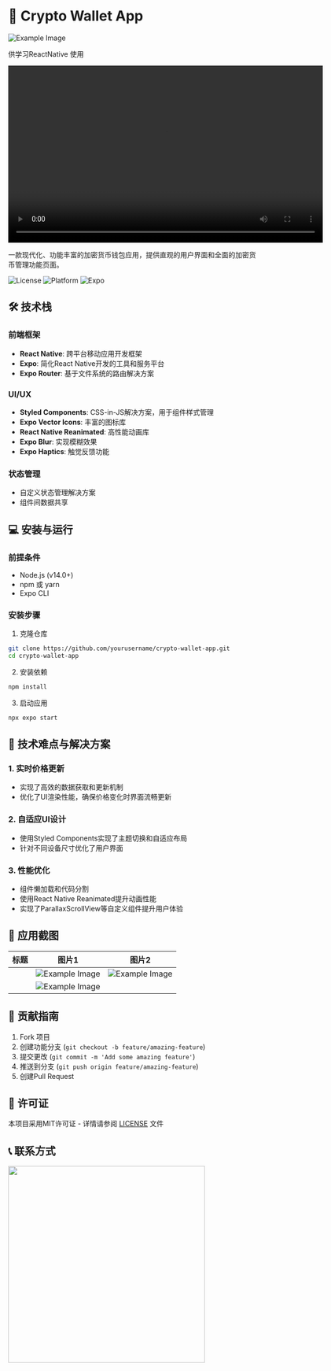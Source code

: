 # 🚀 Crypto Wallet App 
![Example Image](img/1.png)

供学习ReactNative 使用

<video width="640" height="360" controls>
  <source src="video/1.mp4" type="video/mp4">

</video>

一款现代化、功能丰富的加密货币钱包应用，提供直观的用户界面和全面的加密货币管理功能页面。

![License](https://img.shields.io/badge/license-MIT-blue.svg)
![Platform](https://img.shields.io/badge/platform-iOS%20%7C%20Android-green.svg)
![Expo](https://img.shields.io/badge/expo-v52.0-blue.svg)



## 🛠️ 技术栈

### 前端框架
- **React Native**: 跨平台移动应用开发框架
- **Expo**: 简化React Native开发的工具和服务平台
- **Expo Router**: 基于文件系统的路由解决方案

### UI/UX
- **Styled Components**: CSS-in-JS解决方案，用于组件样式管理
- **Expo Vector Icons**: 丰富的图标库
- **React Native Reanimated**: 高性能动画库
- **Expo Blur**: 实现模糊效果
- **Expo Haptics**: 触觉反馈功能

### 状态管理
- 自定义状态管理解决方案
- 组件间数据共享

## 💻 安装与运行

### 前提条件
- Node.js (v14.0+)
- npm 或 yarn
- Expo CLI

### 安装步骤

1. 克隆仓库
```bash
git clone https://github.com/yourusername/crypto-wallet-app.git
cd crypto-wallet-app
```

2. 安装依赖
```bash
npm install
```

3. 启动应用
```bash
npx expo start
```

## 🔧 技术难点与解决方案

### 1. 实时价格更新
- 实现了高效的数据获取和更新机制
- 优化了UI渲染性能，确保价格变化时界面流畅更新

### 2. 自适应UI设计
- 使用Styled Components实现了主题切换和自适应布局
- 针对不同设备尺寸优化了用户界面

### 3. 性能优化
- 组件懒加载和代码分割
- 使用React Native Reanimated提升动画性能
- 实现了ParallaxScrollView等自定义组件提升用户体验

## 📱 应用截图
| 标题  |                                                                                                                                                                                              图片1                                                                                                                                                                                               |                                                                                                                                                                                              图片2                                                                                                                                                                                               |
| :---: | :----------------------------------------------------------------------------------------------------------------------------------------------------------------------------------------------------------------------------------------------------------------------------------------------------------------------------------------------------------------------------------------------: | :----------------------------------------------------------------------------------------------------------------------------------------------------------------------------------------------------------------------------------------------------------------------------------------------------------------------------------------------------------------------------------------------: |
|       |  ![Example Image](img/k1.png)  | ![Example Image](img/k2.png) |
|       | ![Example Image](img/k3.png)  |


## 🤝 贡献指南



1. Fork 项目
2. 创建功能分支 (`git checkout -b feature/amazing-feature`)
3. 提交更改 (`git commit -m 'Add some amazing feature'`)
4. 推送到分支 (`git push origin feature/amazing-feature`)
5. 创建Pull Request

## 📄 许可证

本项目采用MIT许可证 - 详情请参阅 [LICENSE](LICENSE) 文件

## 📞 联系方式
<img src="https://img-hello-world.oss-cn-beijing.aliyuncs.com/imgs/c95cfc940e64c8f034898e884d64ec28.jpg" style="width:400px;height:400px"/>




